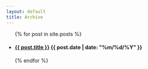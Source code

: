 ```yaml
---
layout: default
title: Archive
---
```


<div class="posts">
  <ul>
    {% for post in site.posts %}
      <li>
        <h4 class="row">
          <a href="{{ post.url }}" class="large-9 columns">{{ post.title }}</a>
          <span class="date large-3 columns">{{ post.date | date: "%m/%d/%Y" }}</span>
        </h4>
      </li>
    {% endfor %}
  </ul>
</div>
